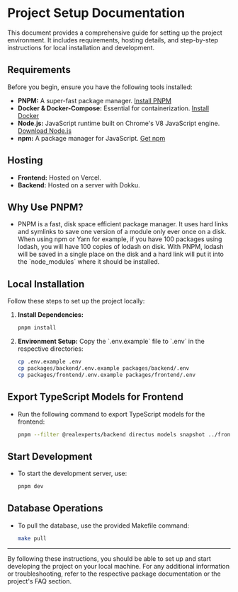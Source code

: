 # Project Setup Documentation

This document provides a comprehensive guide for setting up the project environment. It includes requirements, hosting details, and step-by-step instructions for local installation and development.

## Requirements

Before you begin, ensure you have the following tools installed:

- **PNPM:** A super-fast package manager. [Install PNPM](https://pnpm.io/installation)
- **Docker & Docker-Compose:** Essential for containerization. [Install Docker](https://docs.docker.com/engine/install/)
- **Node.js:** JavaScript runtime built on Chrome's V8 JavaScript engine. [Download Node.js](https://nodejs.org/en/download/)
- **npm:** A package manager for JavaScript. [Get npm](https://www.npmjs.com/get-npm)

## Hosting

- **Frontend:** Hosted on Vercel.
- **Backend:** Hosted on a server with Dokku.

## Why Use PNPM?

- PNPM is a fast, disk space efficient package manager. It uses hard links and symlinks to save one version of a module only ever once on a disk. When using npm or Yarn for example, if you have 100 packages using lodash, you will have 100 copies of lodash on disk. With PNPM, lodash will be saved in a single place on the disk and a hard link will put it into the \`node_modules\` where it should be installed.

## Local Installation

Follow these steps to set up the project locally:

1. **Install Dependencies:**
   ```bash
   pnpm install
   ```

2. **Environment Setup:**
   Copy the \`.env.example\` file to \`.env\` in the respective directories:
   ```bash
   cp .env.example .env
   cp packages/backend/.env.example packages/backend/.env
   cp packages/frontend/.env.example packages/frontend/.env
   ```

## Export TypeScript Models for Frontend

- Run the following command to export TypeScript models for the frontend:
  ```bash
  pnpm --filter @realexperts/backend directus models snapshot ../frontend/src/lib/types.ts
  ```

## Start Development

- To start the development server, use:
  ```bash
  pnpm dev
  ```

## Database Operations

- To pull the database, use the provided Makefile command:
  ```bash
  make pull
  ```

---

By following these instructions, you should be able to set up and start developing the project on your local machine. For any additional information or troubleshooting, refer to the respective package documentation or the project's FAQ section.
